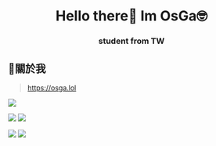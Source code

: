 <h1 align="center">Hello there👋 Im OsGa🤓</h1>
<h3 align="center">student from TW</h3>

## 🐶關於我
> https://osga.lol

![](http://github-profile-summary-cards.vercel.app/api/cards/profile-details?username=osga24&theme=zenburn)

![](http://github-profile-summary-cards.vercel.app/api/cards/repos-per-language?username=osga24&theme=zenburn)
![](http://github-profile-summary-cards.vercel.app/api/cards/most-commit-language?username=osga24&theme=zenburn)

![](http://github-profile-summary-cards.vercel.app/api/cards/stats?username=osga24&theme=zenburn)
![](http://github-profile-summary-cards.vercel.app/api/cards/productive-time?username=osga24&theme=zenburn&utcOffset=8)
